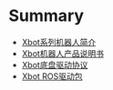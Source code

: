 # Summary

* [Xbot系列机器人简介](README.md)
* [Xbot机器人产品说明书](xbotji-qi-ren-chan-pin-shuo-ming-shu.md)
* [Xbot底盘驱动协议](xbotdi-pan-qu-dong-xie-yi.md)
* [Xbot ROS驱动包](chapter1.md)

